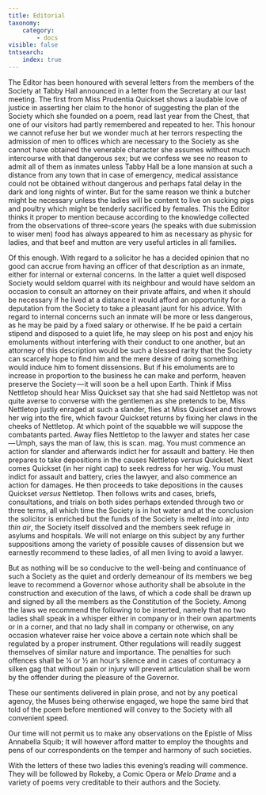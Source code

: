 ```yaml
---
title: Editorial
taxonomy:
    category:
        - docs
visible: false
tntsearch:
    index: true
---
```


The Editor has been honoured with several letters from the members of the Society at Tabby Hall announced in a letter from the Secretary at our last meeting. The first from Miss Prudentia Quickset shows a laudable love of justice in asserting her claim to the honor of suggesting the plan of the Society which she founded on a poem, read last year from the Chest, that one of our visitors had partly remembered and repeated to her. This honour we cannot refuse her but we wonder much at her terrors respecting the admission of men to offices which are necessary to the Society as she cannot have obtained the venerable character she assumes without much intercourse with that dangerous sex; but we confess we see no reason to admit all of them as inmates unless Tabby Hall be a lone mansion at such a distance from any town that in case of emergency, medical assistance could not be obtained without dangerous and perhaps fatal delay in the dark and long nights of winter. But for the same reason we think a butcher might be necessary unless the ladies will be content to live on sucking pigs and poultry which might be tenderly sacrificed by females. This the Editor thinks it proper to mention because according to the knowledge collected from the observations of three-score years (he speaks with due submission to wiser men) food has always appeared to him as necessary as physic for ladies, and that beef and mutton are very useful articles in all families.

Of this enough. With regard to a solicitor he has a decided opinion that no good can accrue from having an officer of that description as an inmate, either for internal or external concerns. In the latter a quiet well disposed Society would seldom quarrel with its neighbour and would have seldom an occasion to consult an attorney on their private affairs, and when it should be necessary if he lived at a distance it would afford an opportunity for a deputation from the Society to take a pleasant jaunt for his advice. With regard to internal concerns such an inmate will be more or less dangerous, as he may be paid by a fixed salary or otherwise. If he be paid a certain stipend and disposed to a quiet life, he may sleep on his post and enjoy his emoluments without interfering with their conduct to one another, but an attorney of this description would be such a blessed rarity that the Society can scarcely hope to find him and the mere desire of doing something would induce him to foment dissensions. But if his emoluments are to increase in proportion to the business he can make and perform, heaven preserve the Society — it will soon be a hell upon Earth. Think if Miss Nettletop should hear Miss Quickset say that she had said Nettletop was not quite averse to converse with the gentlemen as she pretends to be, Miss Nettletop justly enraged at such a slander, flies at Miss Quickset and throws her wig into the fire, which favour Quickset returns by fixing her claws in the cheeks of Nettletop. At which point of the squabble we will suppose the combatants parted. Away flies Nettletop to the lawyer and states her case — Umph, says the man of law, this is scan. mag. You must commence an action for slander and afterwards indict her for assault and battery. He then prepares to take depositions in the causes Nettletop *versus* Quickset. Next comes Quickset (in her night cap) to seek redress for her wig. You must indict for assault and battery, cries the lawyer, and also commence an action for damages. He then proceeds to take depositions in the causes Quickset *versus* Nettletop. Then follows writs and cases, briefs, consultations, and trials on both sides perhaps extended through two or three terms, all which time the Society is in hot water and at the conclusion the solicitor is enriched but the funds of the Society is melted into air, *into thin air*, the Society itself dissolved and the members seek refuge in asylums and hospitals. We will not enlarge on this subject by any further suppositions among the variety of possible causes of dissension but we earnestly recommend to these ladies, of all men living to avoid a lawyer.

But as nothing will be so conducive to the well-being and continuance of such a Society as the quiet and orderly demeanour of its members we beg leave to recommend a Governor whose authority shall be absolute in the construction and execution of the laws, of which a code shall be drawn up and signed by all the members as the Constitution of the Society. Among the laws we recommend the following to be inserted, namely that no two ladies shall speak in a whisper either in company or in their own apartments or in a corner, and that no lady shall in company or otherwise, on any occasion whatever raise her voice above a certain note which shall be regulated by a proper instrument. Other regulations will readily suggest themselves of similar nature and importance. The penalties for such offences shall be &frac14; or &frac12; an hour’s silence and in cases of contumacy a silken gag that without pain or injury will prevent articulation shall be worn by the offender during the pleasure of the Governor.  

These our sentiments delivered in plain prose, and not by any poetical agency, the Muses being otherwise engaged, we hope the same bird that told of the poem before mentioned will convey to the Society with all convenient speed.

Our time will not permit us to make any observations on the Epistle of Miss Annabella Squib; It will however afford matter to employ the thoughts and pens of our correspondents on the temper and harmony of such societies.  

With the letters of these two ladies this evening’s reading will commence. They will be followed by Rokeby, a Comic Opera or *Melo Drame* and a variety of poems very creditable to their authors and the Society.